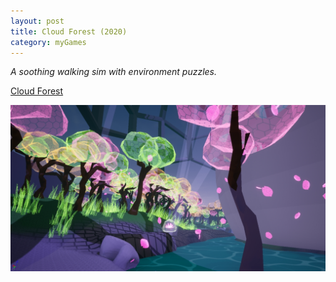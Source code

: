 ```yaml
---
layout: post
title: Cloud Forest (2020)
category: myGames
---
```

_A soothing walking sim with environment puzzles._


[Cloud Forest](https://penguincoco.itch.io/cloud-forest)

![Cloud Forest](/assets/artwork/MyGames/CloudForest_Outer.jpg) 
